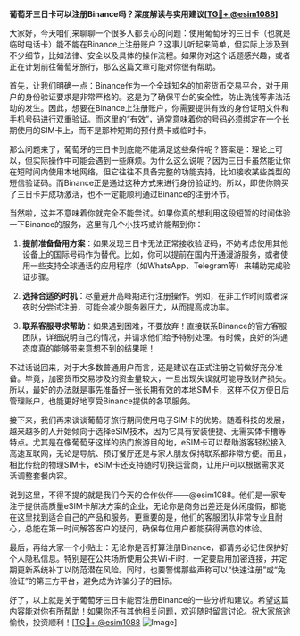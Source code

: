 **葡萄牙三日卡可以注册Binance吗？深度解读与实用建议[[TG💪+ @esim1088](https://t.me/s/esim1088)]**

大家好，今天咱们来聊聊一个很多人都关心的问题：使用葡萄牙的三日卡（也就是临时电话卡）能不能在Binance上注册账户？这事儿听起来简单，但实际上涉及到不少细节，比如法律、安全以及具体的操作流程。如果你对这个话题感兴趣，或者正在计划前往葡萄牙旅行，那么这篇文章可能对你很有帮助。

首先，让我们明确一点：Binance作为一个全球知名的加密货币交易平台，对于用户的身份验证要求是非常严格的。这是为了确保平台的安全性，防止洗钱等非法活动的发生。因此，想要在Binance上注册账户，你需要提供有效的身份证明文件和手机号码进行双重验证。而这里的“有效”，通常意味着你的号码必须绑定在一个长期使用的SIM卡上，而不是那种短期的预付费卡或临时卡。

那么问题来了，葡萄牙的三日卡到底能不能满足这些条件呢？答案是：理论上可以，但实际操作中可能会遇到一些麻烦。为什么这么说呢？因为三日卡虽然能让你在短时间内使用本地网络，但它往往不具备完整的功能支持，比如接收某些类型的短信验证码。而Binance正是通过这种方式来进行身份验证的。所以，即使你购买了三日卡并成功激活，也不一定能顺利通过Binance的注册环节。

当然啦，这并不意味着你就完全不能尝试。如果你真的想利用这段短暂的时间体验一下Binance的服务，这里有几个小技巧或许能帮到你：

1. **提前准备备用方案**：如果发现三日卡无法正常接收验证码，不妨考虑使用其他设备上的国际号码作为替代。比如，你可以提前在国内开通漫游服务，或者使用一些支持全球通话的应用程序（如WhatsApp、Telegram等）来辅助完成验证步骤。
   
2. **选择合适的时机**：尽量避开高峰期进行注册操作。例如，在非工作时间或者深夜时分尝试注册，可能会减少服务器压力，从而提高成功率。
   
3. **联系客服寻求帮助**：如果遇到困难，不要放弃！直接联系Binance的官方客服团队，详细说明自己的情况，并请求他们给予特别处理。有时候，良好的沟通态度真的能够带来意想不到的结果哦！

不过话说回来，对于大多数普通用户而言，还是建议在正式注册之前做好充分准备。毕竟，加密货币交易涉及的资金量较大，一旦出现失误就可能导致财产损失。所以，最好的办法就是事先准备好一张长期有效的本地SIM卡，这样不仅方便日后管理账户，也能更好地享受Binance提供的各项服务。

接下来，我们再来谈谈葡萄牙旅行期间使用电子SIM卡的优势。随着科技的发展，越来越多的人开始倾向于选择eSIM技术，因为它具有安装便捷、无需实体卡槽等特点。尤其是在像葡萄牙这样的热门旅游目的地，eSIM卡可以帮助游客轻松接入高速互联网，无论是导航、预订餐厅还是与家人朋友保持联系都非常方便。而且，相比传统的物理SIM卡，eSIM卡还支持随时切换运营商，让用户可以根据需求灵活调整套餐内容。

说到这里，不得不提的就是我们今天的合作伙伴——@esim1088。他们是一家专注于提供高质量eSIM卡解决方案的企业，无论你是商务出差还是休闲度假，都能在这里找到适合自己的产品和服务。更重要的是，他们的客服团队非常专业且耐心，总能在第一时间解答客户的疑问，确保每位用户都能获得满意的体验。

最后，再给大家一个小贴士：无论你是否打算注册Binance，都请务必记住保护好个人隐私信息。特别是在公共场所使用公共Wi-Fi时，一定要启用加密连接，并定期更新系统补丁以防范潜在风险。同时，也要警惕那些声称可以“快速注册”或“免验证”的第三方平台，避免成为诈骗分子的目标。

好了，以上就是关于葡萄牙三日卡能否注册Binance的一些分析和建议。希望这篇内容能对你有所帮助！如果你还有其他相关问题，欢迎随时留言讨论。祝大家旅途愉快，投资顺利！[[TG💪+ @esim1088](https://t.me/s/esim1088) ![Image](https://i.postimg.cc/4NQfJmqS/Snipaste-2025-05-13-00-14-12.png)]